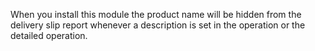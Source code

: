 When you install this module the product name will be hidden from the delivery slip
report whenever a description is set in the operation or the detailed operation.
